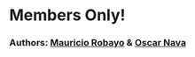 # Members Only!

### Authors: [Mauricio Robayo](https://github.com/MauricioRobayo) & [Oscar Nava](https://github.com/oscarnava/)

